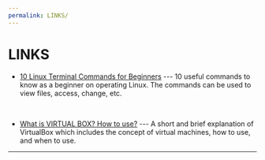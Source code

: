 ```yaml
---
permalink: LINKS/
---
```


# LINKS

* [10 Linux Terminal Commands for Beginners](https://youtu.be/oGyJr-iUwt8?si=59V2boc0XfmlFekg) --- 
10 useful commands to know as a beginner on operating Linux.
The commands can be used to view files, access, change, etc.
<br>

* [What is VIRTUAL BOX? How to use?](https://www.youtube.com/watch?v=ROb5LPmjslw) ---
A short and brief explanation of VirtualBox which includes the concept of
virtual machines, how to use, and when to use.
<hr>
